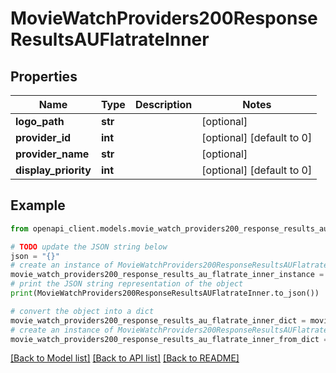 # MovieWatchProviders200ResponseResultsAUFlatrateInner


## Properties

Name | Type | Description | Notes
------------ | ------------- | ------------- | -------------
**logo_path** | **str** |  | [optional] 
**provider_id** | **int** |  | [optional] [default to 0]
**provider_name** | **str** |  | [optional] 
**display_priority** | **int** |  | [optional] [default to 0]

## Example

```python
from openapi_client.models.movie_watch_providers200_response_results_au_flatrate_inner import MovieWatchProviders200ResponseResultsAUFlatrateInner

# TODO update the JSON string below
json = "{}"
# create an instance of MovieWatchProviders200ResponseResultsAUFlatrateInner from a JSON string
movie_watch_providers200_response_results_au_flatrate_inner_instance = MovieWatchProviders200ResponseResultsAUFlatrateInner.from_json(json)
# print the JSON string representation of the object
print(MovieWatchProviders200ResponseResultsAUFlatrateInner.to_json())

# convert the object into a dict
movie_watch_providers200_response_results_au_flatrate_inner_dict = movie_watch_providers200_response_results_au_flatrate_inner_instance.to_dict()
# create an instance of MovieWatchProviders200ResponseResultsAUFlatrateInner from a dict
movie_watch_providers200_response_results_au_flatrate_inner_from_dict = MovieWatchProviders200ResponseResultsAUFlatrateInner.from_dict(movie_watch_providers200_response_results_au_flatrate_inner_dict)
```
[[Back to Model list]](../README.md#documentation-for-models) [[Back to API list]](../README.md#documentation-for-api-endpoints) [[Back to README]](../README.md)


